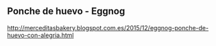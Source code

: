 ## Ponche de huevo - Eggnog

http://merceditasbakery.blogspot.com.es/2015/12/eggnog-ponche-de-huevo-con-alegria.html
